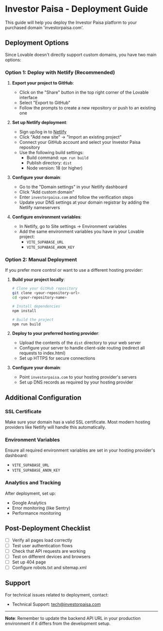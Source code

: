 
# Investor Paisa - Deployment Guide

This guide will help you deploy the Investor Paisa platform to your purchased domain 'investorpaisa.com'.

## Deployment Options

Since Lovable doesn't directly support custom domains, you have two main options:

### Option 1: Deploy with Netlify (Recommended)

1. **Export your project to GitHub**:
   - Click on the "Share" button in the top right corner of the Lovable interface
   - Select "Export to GitHub"
   - Follow the prompts to create a new repository or push to an existing one

2. **Set up Netlify deployment**:
   - Sign up/log in to [Netlify](https://www.netlify.com/)
   - Click "Add new site" → "Import an existing project"
   - Connect your GitHub account and select your Investor Paisa repository
   - Use the following build settings:
     - Build command: `npm run build`
     - Publish directory: `dist`
     - Node version: 18 (or higher)

3. **Configure your domain**:
   - Go to the "Domain settings" in your Netlify dashboard
   - Click "Add custom domain"
   - Enter `investorpaisa.com` and follow the verification steps
   - Update your DNS settings at your domain registrar by adding the Netlify nameservers

4. **Configure environment variables**:
   - In Netlify, go to Site settings → Environment variables
   - Add the same environment variables you have in your Lovable project:
     - `VITE_SUPABASE_URL`
     - `VITE_SUPABASE_ANON_KEY`

### Option 2: Manual Deployment

If you prefer more control or want to use a different hosting provider:

1. **Build your project locally**:
   ```bash
   # Clone your GitHub repository
   git clone <your-repository-url>
   cd <your-repository-name>
   
   # Install dependencies
   npm install
   
   # Build the project
   npm run build
   ```

2. **Deploy to your preferred hosting provider**:
   - Upload the contents of the `dist` directory to your web server
   - Configure your server to handle client-side routing (redirect all requests to index.html)
   - Set up HTTPS for secure connections

3. **Configure your domain**:
   - Point `investorpaisa.com` to your hosting provider's servers
   - Set up DNS records as required by your hosting provider

## Additional Configuration

### SSL Certificate

Make sure your domain has a valid SSL certificate. Most modern hosting providers like Netlify will handle this automatically.

### Environment Variables

Ensure all required environment variables are set in your hosting provider's dashboard:

- `VITE_SUPABASE_URL`
- `VITE_SUPABASE_ANON_KEY`

### Analytics and Tracking

After deployment, set up:
- Google Analytics
- Error monitoring (like Sentry)
- Performance monitoring

## Post-Deployment Checklist

- [ ] Verify all pages load correctly
- [ ] Test user authentication flows
- [ ] Check that API requests are working
- [ ] Test on different devices and browsers
- [ ] Set up 404 page
- [ ] Configure robots.txt and sitemap.xml

## Support

For technical issues related to deployment, contact:
- Technical Support: tech@investorpaisa.com

---

**Note**: Remember to update the backend API URL in your production environment if it differs from the development setup.
